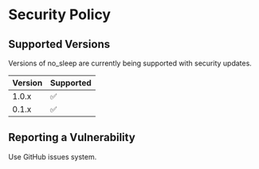 # Security Policy

## Supported Versions

Versions of no_sleep are currently being supported with security updates.

| Version | Supported          |
|-------| ------------------ |
| 1.0.x | :white_check_mark: |
| 0.1.x | :white_check_mark: |

## Reporting a Vulnerability

Use GitHub issues system.
